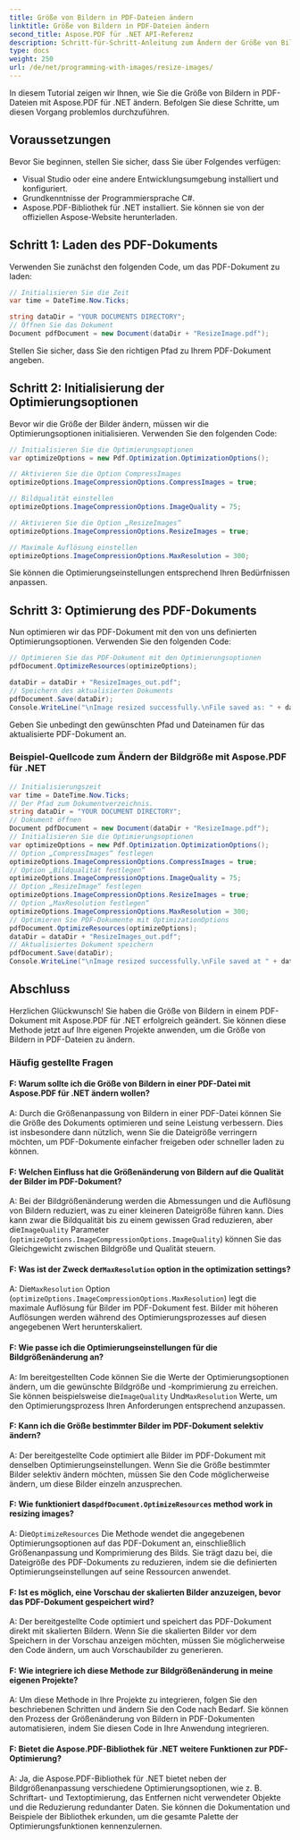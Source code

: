 ```yaml
---
title: Größe von Bildern in PDF-Dateien ändern
linktitle: Größe von Bildern in PDF-Dateien ändern
second_title: Aspose.PDF für .NET API-Referenz
description: Schritt-für-Schritt-Anleitung zum Ändern der Größe von Bildern in PDF-Dateien mit Aspose.PDF für .NET.
type: docs
weight: 250
url: /de/net/programming-with-images/resize-images/
---
```

In diesem Tutorial zeigen wir Ihnen, wie Sie die Größe von Bildern in PDF-Dateien mit Aspose.PDF für .NET ändern. Befolgen Sie diese Schritte, um diesen Vorgang problemlos durchzuführen.

## Voraussetzungen

Bevor Sie beginnen, stellen Sie sicher, dass Sie über Folgendes verfügen:

- Visual Studio oder eine andere Entwicklungsumgebung installiert und konfiguriert.
- Grundkenntnisse der Programmiersprache C#.
- Aspose.PDF-Bibliothek für .NET installiert. Sie können sie von der offiziellen Aspose-Website herunterladen.

## Schritt 1: Laden des PDF-Dokuments

Verwenden Sie zunächst den folgenden Code, um das PDF-Dokument zu laden:

```csharp
// Initialisieren Sie die Zeit
var time = DateTime.Now.Ticks;

string dataDir = "YOUR DOCUMENTS DIRECTORY";
// Öffnen Sie das Dokument
Document pdfDocument = new Document(dataDir + "ResizeImage.pdf");
```

Stellen Sie sicher, dass Sie den richtigen Pfad zu Ihrem PDF-Dokument angeben.

## Schritt 2: Initialisierung der Optimierungsoptionen

Bevor wir die Größe der Bilder ändern, müssen wir die Optimierungsoptionen initialisieren. Verwenden Sie den folgenden Code:

```csharp
// Initialisieren Sie die Optimierungsoptionen
var optimizeOptions = new Pdf.Optimization.OptimizationOptions();

// Aktivieren Sie die Option CompressImages
optimizeOptions.ImageCompressionOptions.CompressImages = true;

// Bildqualität einstellen
optimizeOptions.ImageCompressionOptions.ImageQuality = 75;

// Aktivieren Sie die Option „ResizeImages“
optimizeOptions.ImageCompressionOptions.ResizeImages = true;

// Maximale Auflösung einstellen
optimizeOptions.ImageCompressionOptions.MaxResolution = 300;
```

Sie können die Optimierungseinstellungen entsprechend Ihren Bedürfnissen anpassen.

## Schritt 3: Optimierung des PDF-Dokuments

Nun optimieren wir das PDF-Dokument mit den von uns definierten Optimierungsoptionen. Verwenden Sie den folgenden Code:

```csharp
// Optimieren Sie das PDF-Dokument mit den Optimierungsoptionen
pdfDocument.OptimizeResources(optimizeOptions);

dataDir = dataDir + "ResizeImages_out.pdf";
// Speichern des aktualisierten Dokuments
pdfDocument.Save(dataDir);
Console.WriteLine("\nImage resized successfully.\nFile saved as: " + dataDir);
```

Geben Sie unbedingt den gewünschten Pfad und Dateinamen für das aktualisierte PDF-Dokument an.

### Beispiel-Quellcode zum Ändern der Bildgröße mit Aspose.PDF für .NET 
```csharp
// Initialisierungszeit
var time = DateTime.Now.Ticks;
// Der Pfad zum Dokumentverzeichnis.
string dataDir = "YOUR DOCUMENT DIRECTORY";
// Dokument öffnen
Document pdfDocument = new Document(dataDir + "ResizeImage.pdf");
// Initialisieren Sie die Optimierungsoptionen
var optimizeOptions = new Pdf.Optimization.OptimizationOptions();            
// Option „CompressImages“ festlegen
optimizeOptions.ImageCompressionOptions.CompressImages = true;            
// Option „Bildqualität festlegen“
optimizeOptions.ImageCompressionOptions.ImageQuality = 75;            
// Option „ResizeImage“ festlegen
optimizeOptions.ImageCompressionOptions.ResizeImages = true;            
// Option „MaxResolution festlegen“
optimizeOptions.ImageCompressionOptions.MaxResolution = 300;
// Optimieren Sie PDF-Dokumente mit OptimizationOptions
pdfDocument.OptimizeResources(optimizeOptions);
dataDir = dataDir + "ResizeImages_out.pdf";
// Aktualisiertes Dokument speichern
pdfDocument.Save(dataDir);
Console.WriteLine("\nImage resized successfully.\nFile saved at " + dataDir);
```

## Abschluss

Herzlichen Glückwunsch! Sie haben die Größe von Bildern in einem PDF-Dokument mit Aspose.PDF für .NET erfolgreich geändert. Sie können diese Methode jetzt auf Ihre eigenen Projekte anwenden, um die Größe von Bildern in PDF-Dateien zu ändern.

### Häufig gestellte Fragen

#### F: Warum sollte ich die Größe von Bildern in einer PDF-Datei mit Aspose.PDF für .NET ändern wollen?

A: Durch die Größenanpassung von Bildern in einer PDF-Datei können Sie die Größe des Dokuments optimieren und seine Leistung verbessern. Dies ist insbesondere dann nützlich, wenn Sie die Dateigröße verringern möchten, um PDF-Dokumente einfacher freigeben oder schneller laden zu können.

#### F: Welchen Einfluss hat die Größenänderung von Bildern auf die Qualität der Bilder im PDF-Dokument?

 A: Bei der Bildgrößenänderung werden die Abmessungen und die Auflösung von Bildern reduziert, was zu einer kleineren Dateigröße führen kann. Dies kann zwar die Bildqualität bis zu einem gewissen Grad reduzieren, aber die`ImageQuality` Parameter (`optimizeOptions.ImageCompressionOptions.ImageQuality`) können Sie das Gleichgewicht zwischen Bildgröße und Qualität steuern.

####  F: Was ist der Zweck der`MaxResolution` option in the optimization settings?

 A: Die`MaxResolution` Option (`optimizeOptions.ImageCompressionOptions.MaxResolution`) legt die maximale Auflösung für Bilder im PDF-Dokument fest. Bilder mit höheren Auflösungen werden während des Optimierungsprozesses auf diesen angegebenen Wert herunterskaliert.

#### F: Wie passe ich die Optimierungseinstellungen für die Bildgrößenänderung an?

 A: Im bereitgestellten Code können Sie die Werte der Optimierungsoptionen ändern, um die gewünschte Bildgröße und -komprimierung zu erreichen. Sie können beispielsweise die`ImageQuality` Und`MaxResolution` Werte, um den Optimierungsprozess Ihren Anforderungen entsprechend anzupassen.

#### F: Kann ich die Größe bestimmter Bilder im PDF-Dokument selektiv ändern?

A: Der bereitgestellte Code optimiert alle Bilder im PDF-Dokument mit denselben Optimierungseinstellungen. Wenn Sie die Größe bestimmter Bilder selektiv ändern möchten, müssen Sie den Code möglicherweise ändern, um diese Bilder einzeln anzusprechen.

####  F: Wie funktioniert das`pdfDocument.OptimizeResources` method work in resizing images?

 A: Die`OptimizeResources` Die Methode wendet die angegebenen Optimierungsoptionen auf das PDF-Dokument an, einschließlich Größenanpassung und Komprimierung des Bilds. Sie trägt dazu bei, die Dateigröße des PDF-Dokuments zu reduzieren, indem sie die definierten Optimierungseinstellungen auf seine Ressourcen anwendet.

#### F: Ist es möglich, eine Vorschau der skalierten Bilder anzuzeigen, bevor das PDF-Dokument gespeichert wird?

A: Der bereitgestellte Code optimiert und speichert das PDF-Dokument direkt mit skalierten Bildern. Wenn Sie die skalierten Bilder vor dem Speichern in der Vorschau anzeigen möchten, müssen Sie möglicherweise den Code ändern, um auch Vorschaubilder zu generieren.

#### F: Wie integriere ich diese Methode zur Bildgrößenänderung in meine eigenen Projekte?

A: Um diese Methode in Ihre Projekte zu integrieren, folgen Sie den beschriebenen Schritten und ändern Sie den Code nach Bedarf. Sie können den Prozess der Größenänderung von Bildern in PDF-Dokumenten automatisieren, indem Sie diesen Code in Ihre Anwendung integrieren.

#### F: Bietet die Aspose.PDF-Bibliothek für .NET weitere Funktionen zur PDF-Optimierung?

A: Ja, die Aspose.PDF-Bibliothek für .NET bietet neben der Bildgrößenanpassung verschiedene Optimierungsoptionen, wie z. B. Schriftart- und Textoptimierung, das Entfernen nicht verwendeter Objekte und die Reduzierung redundanter Daten. Sie können die Dokumentation und Beispiele der Bibliothek erkunden, um die gesamte Palette der Optimierungsfunktionen kennenzulernen.